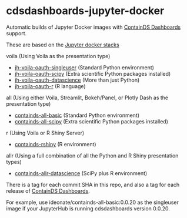 # cdsdashboards-jupyter-docker

Automatic builds of Jupyter Docker images with [ContainDS Dashboards](https://github.com/ideonate/cdsdashboards) support.

These are based on the [Jupyter docker stacks](https://github.com/jupyter/docker-stacks)

voila (Using Voila as the presentation type)

- [jh-voila-oauth-singleuser](https://hub.docker.com/r/ideonate/jh-voila-oauth-singleuser) (Standard Python environment)
- [jh-voila-oauth-scipy](https://hub.docker.com/r/ideonate/jh-voila-oauth-scipy) (Extra scientific Python packages installed)
- [jh-voila-oauth-datascience](https://hub.docker.com/r/ideonate/jh-voila-oauth-datascience) (More than just Python)
- [jh-voila-oauth-r](https://hub.docker.com/r/ideonate/jh-voila-oauth-r) (R language)

all (Using either Voila, Streamlit, Bokeh/Panel, or Plotly Dash as the presentation type)

- [containds-all-basic](https://hub.docker.com/r/ideonate/containds-all-basic) (Standard Python environment)
- [containds-all-scipy](https://hub.docker.com/r/ideonate/containds-all-scipy) (Extra scientific Python packages installed)

r (Using Voila or R Shiny Server)

- [containds-rshiny](https://hub.docker.com/r/ideonate/containds-rshiny) (R environment)

allr (Using a full combination of all the Python and R Shiny presentation types)

- [containds-allr-datascience](https://hub.docker.com/r/ideonate/containds-allr-datascience) (SciPy plus R environment)

There is a tag for each commit SHA in this repo, and also a tag for each release of [ContainDS Dashboards](https://github.com/ideonate/cdsdashboards).

For example, use ideonate/containds-all-basic:0.0.20 as the singleuser image if your JupyterHub is running cdsdashboards version 0.0.20.

